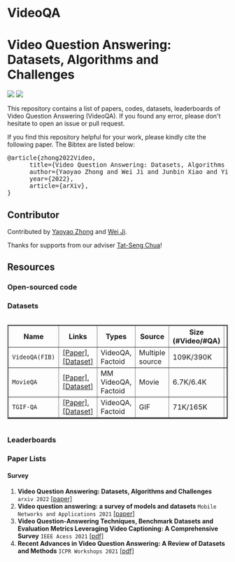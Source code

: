 # VideoQA

# Video Question Answering: Datasets, Algorithms and Challenges

![](https://img.shields.io/badge/Status-building-brightgreen) ![](https://img.shields.io/badge/PRs-Welcome-red) 

This repository contains a list of papers, codes, datasets, leaderboards of Video Question Answering (VideoQA). If you found any error, please don't hesitate to open an issue or pull request.

If you find this repository helpful for your work,  please kindly cite the following paper. The Bibtex are listed below:
<pre>
@article{zhong2022Video,
      title={Video Question Answering: Datasets, Algorithms and Challenges}, 
      author={Yaoyao Zhong and Wei Ji and Junbin Xiao and Yicong Li and Weihong Deng and Tat-Seng Chua},
      year={2022},
      article={arXiv},
}
</pre>

## Contributor

Contributed by [Yaoyao Zhong](https://zhongyy.github.io) and [Wei Ji]().

Thanks for supports from our adviser [Tat-Seng Chua](https://www.chuatatseng.com/)!

## Resources

### Open-sourced code
### Datasets

<div style="overflow-x: auto; overflow-y: auto; height: auto; width:100%;">
<table style="width:100%" border="2">
<thead>
  <tr>
    <th>Name</th>
    <th>Links</th>
    <th>Types</th>
    <th>Source</th>
    <th>Size (#Video/#QA)</th>
    <th>Annotation</th>
  </tr>
</thead>

<tbody>
	<tr>
	<td><code>VideoQA(FIB)</code></td>
		<td><a href="https://arxiv.org/pdf/1511.04670.pdf">[Paper]</a>,
            <a href="https://github.com/ffmpbgrnn/VideoQA">[Dataset]</a></td>
		<td> VideoQA, Factoid </td>
		<td> Multiple source </td>
		<td> 109K/390K  </td>
		<td> Auto</td>
	</tr>
	<tr>
	<td><code>MovieQA</code></td>
		<td><a href="https://openaccess.thecvf.com/content_cvpr_2016/papers/Tapaswi_MovieQA_Understanding_Stories_CVPR_2016_paper.pdf">[Paper]</a>,
            <a href="http://movieqa.cs.toronto.edu/home/">[Dataset]</a></td>
		<td> MM VideoQA, Factoid </td>
		<td> Movie </td>
		<td> 6.7K/6.4K  </td>
		<td> Man</td>
	</tr>
	<tr>
	<td><code>TGIF-QA</code></td>
		<td><a href="https://openaccess.thecvf.com/content_cvpr_2017/papers/Jang_TGIF-QA_Toward_Spatio-Temporal_CVPR_2017_paper.pdf">[Paper]</a>,
            <a href="https://github.com/YunseokJANG/tgif-qa">[Dataset]</a></td>
		<td> VideoQA, Factoid </td>
		<td> GIF </td>
		<td> 71K/165K  </td>
		<td> Auto, Man</td>
	</tr>
	
</tbody >
</table>
</div>

### Leaderboards
### Paper Lists 

#### Survey

1. **Video Question Answering: Datasets, Algorithms and Challenges** `arxiv 2022` [[paper]]()
2. **Video question answering: a survey of models and datasets** `Mobile Networks and Applications 2021` [[paper]](https://link.springer.com/article/10.1007/s11036-020-01730-0)
3. **Video Question-Answering Techniques, Benchmark Datasets and Evaluation Metrics Leveraging Video Captioning: A Comprehensive Survey**  `IEEE Acess 2021` [[pdf]](https://ieeexplore.ieee.org/abstract/document/9350580) 
4. **Recent Advances in Video Question Answering: A Review of Datasets and Methods**  `ICPR Workshops 2021` [[pdf]](https://link.springer.com/chapter/10.1007/978-3-030-68790-8_27) 

